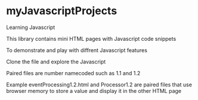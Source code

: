 # myJavascriptProjects
Learning Javascript

This library contains mini HTML pages with Javascript code snippets

To demonstrate and play with diffrent Javascript features

Clone the file and explore the Javascript

Paired files are number namecoded such as 1.1 and 1.2

Example eventProcessing1.2.html and Processor1.2 are paired files that use browser memory to store a value and display it in the other HTML page

